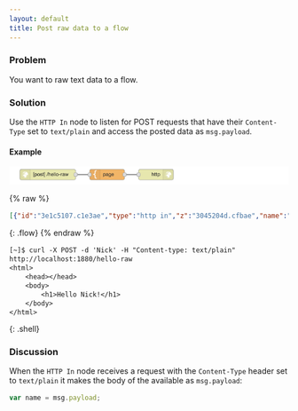 ```yaml
---
layout: default
title: Post raw data to a flow
---
```


### Problem

You want to raw text data to a flow.

### Solution

Use the <code class="node">HTTP In</code> node to listen for POST requests that
have their `Content-Type` set to `text/plain` and access the posted data as `msg.payload`.

#### Example

![](/images/http/http-flow-009.png)

{% raw %}
~~~json
[{"id":"3e1c5107.c1e3ae","type":"http in","z":"3045204d.cfbae","name":"","url":"/hello-raw","method":"post","swaggerDoc":"","x":120,"y":920,"wires":[["cf679478.309868"]]},{"id":"cf679478.309868","type":"template","z":"3045204d.cfbae","name":"page","field":"payload","fieldType":"msg","format":"handlebars","syntax":"mustache","template":"<html>\n    <head></head>\n    <body>\n        <h1>Hello {{ payload }}!</h1>\n    </body>\n</html>","x":290,"y":920,"wires":[["f3c1a3f0.0c3e6"]]},{"id":"f3c1a3f0.0c3e6","type":"http response","z":"3045204d.cfbae","name":"","x":430,"y":920,"wires":[]}]
~~~
{: .flow}
{% endraw %}

~~~text
[~]$ curl -X POST -d 'Nick' -H "Content-type: text/plain" http://localhost:1880/hello-raw
<html>
    <head></head>
    <body>
        <h1>Hello Nick!</h1>
    </body>
</html>
~~~
{: .shell}

### Discussion

When the <code class="node">HTTP In</code> node receives a request with the `Content-Type`
header set to `text/plain` it makes the body of the available as `msg.payload`:

~~~javascript
var name = msg.payload;
~~~
